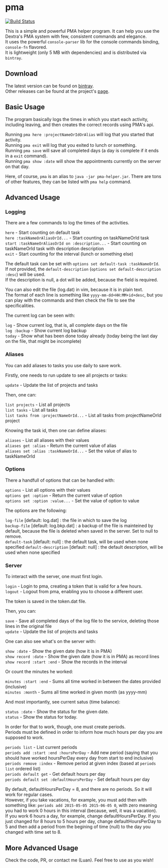 # pma

[![Build Status](https://github.com/luanpotter/pma/workflows/Test/badge.svg?branch=master&event=push)](https://github.com/luanpotter/pma/actions)

This is a simple and powerful PMA helper program. It can help you use the Dextra's PMA system with few, consistent commands and elegance.  
It uses the powerful `console-parser` lib for the console commands binding, `console-fn` flavored.  
It is lightweight (only 5 MB with dependencies) and is distributed via `bintray`.  

## Download

The latest version can be found on [bintray](https://bintray.com/artifact/download/luanpotter/pma/pma-helper.jar).  
Other releases can be found at the project's [page](https://bintray.com/luanpotter/pma/pma).  

## Basic Usage

The program basically logs the times in which you start each activity, including leaving, and then creates the correct records using PMA's api.  

Running `pma here :projectNameOrIdOrAlias` will log that you started that activity.  
Running `pma exit` will log that you exited to lunch or something.  
Running `pma save` will save all completed days (a day is complete if it ends in a `exit` command).  
Running `pma show :date` will show the appointments currently on the server on that day.  

Here, of course, `pma` is an alias to `java -jar pma-helper.jar`.
There are tons of other features, they can be listed with `pma help` command.  

## Advanced Usage

### Logging

There are a few commands to log the times of the activities.  

`here` - Start counting on default task  
`here :taskNameOrAliasOrId...` - Start counting on taskNameOrId task  
`start :taskNameOrAliasOrId on :description...` - Start counting on taskNameOrId task with description description  
`exit` - Start counting for the interval (lunch or something else)  

The default task can be set with `options set default-task :taskNameOrId`.  
If not provided, the `default-description` (`options set default-description :desc`) will be used.  
If the description is null, a dot will be added, because the field is required.  

You can also edit the file (log.dat) in vim, because it is in plain text.  
The format of each line is something like `yyyy-mm-dd+HH:MM+id+desc`, but you can play with the commands and then check the file to see the specificalities.  

The current log can be seen with:  

`log` - Show current log, that is, all complete days on the file  
`log :backup` - Show current log backup  
`today` - Show what has been done today already (today being the last day on the file, that might be incomplete)  

### Aliases

You can add aliases to tasks you use daily to save work.  

Firstly, one needs to run update to see all projects or tasks:  

`update` - Update the list of projects and tasks  

Then, one can:

`list projects` - List all projects  
`list tasks` - List all tasks  
`list tasks from :projectNameOrId...` - List all tasks from projectNameOrId project  

Knowing the task id, then one can define aliases:  

`aliases` - List all aliases with their values  
`aliases get :alias` - Return the current value of alias  
`aliases set :alias :taskNameOrId...` - Set the value of alias to taskNameOrId  

### Options

There a handfull of options that can be handled with:  

`options` - List all options with their values  
`options get :option` - Return the current value of option  
`options set :option :value...` - Set the value of option to value  

The options are the following:  

`log-file` [default: log.dat] : the file in which to save the log  
`backup-file` [default: log.bkp.dat] : a backup of the file is mainteined by default, because the file is deleted when saved in the server. Set to null to remove.  
`default-task` [default: null] : the default task, will be used when none specified
`default-description` [default: null] : the default description, will be used when none specified

### Server

To interact with the server, one must first login.  

`login` - Login to pma, creating a token that is valid for a few hours.  
`logout` - Logout from pma, enabling you to choose a different user.  

The token is saved in the token.dat file.  

Then, you can:  

`save` - Save all completed days of the log file to the service, deleting those lines in the original file  
`update` - Update the list of projects and tasks  

One can also see what's on the server with:

`show :date` - Show the given date (how it is in PMA)  
`show record :date` - Show the given date (how it is in PMA) as record lines  
`show record :start :end` - Show the records in the interval  

Or count the minutes he worked:

`minutes :start :end` - Sums all time worked in between the dates provided (inclusive)  
`minutes :month` - Sums all time worked in given month (as yyyy-mm)  

And most importantly, see current satus (time balance):  

`status :date` - Show the status for the given date.  
`status` - Show the status for today.  

In order for that to work, though, one must create periods.  
Periods must be defined in order to inform how much hours per day you are supposed to work.  

`periods list` - List current periods  
`periods add :start :end :hoursPerDay` - Add new period (saying that you should have worked hoursPerDay every day from start to end inclusive)  
`periods remove :index` - Remove period at given index (based at `periods list` ordered list)  
`periods default get` - Get default hours per day  
`periods default set :defaultHoursPerDay` - Set default hours per day  

By default, defaultHoursPerDay = 8, and there are no periods. So it will work for regular cases.  
However, if you take vacations, for example, you must add then with something like: `periods add 2015-05-05 2015-06-05 0`, with zero meaning you had to work 0 hours in this interval (because, well, it was a vacation).  
If you work 6 hours a day, for example, change defaultHoursPerDay. If you just changed for 8 hours to 5 hours per day, change defaultHoursPerDay to 5 and then add a period from the begining of time (null) to the day you changed with time set to 8.  

## More Advanced Usage

Check the code, PR, or contact me (Luan). Feel free to use as you wish!  
